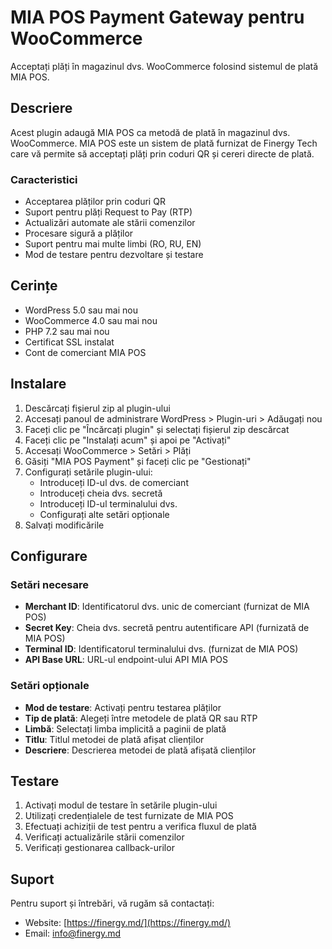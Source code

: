# MIA POS Payment Gateway pentru WooCommerce

Acceptați plăți în magazinul dvs. WooCommerce folosind sistemul de plată MIA POS.

## Descriere

Acest plugin adaugă MIA POS ca metodă de plată în magazinul dvs. WooCommerce. MIA POS este un sistem de plată furnizat de Finergy Tech care vă permite să acceptați plăți prin coduri QR și cereri directe de plată.

### Caracteristici

- Acceptarea plăților prin coduri QR
- Suport pentru plăți Request to Pay (RTP)
- Actualizări automate ale stării comenzilor
- Procesare sigură a plăților
- Suport pentru mai multe limbi (RO, RU, EN)
- Mod de testare pentru dezvoltare și testare

## Cerințe

- WordPress 5.0 sau mai nou
- WooCommerce 4.0 sau mai nou
- PHP 7.2 sau mai nou
- Certificat SSL instalat
- Cont de comerciant MIA POS

## Instalare

1. Descărcați fișierul zip al plugin-ului
2. Accesați panoul de administrare WordPress > Plugin-uri > Adăugați nou
3. Faceți clic pe "Încărcați plugin" și selectați fișierul zip descărcat
4. Faceți clic pe "Instalați acum" și apoi pe "Activați"
5. Accesați WooCommerce > Setări > Plăți
6. Găsiți "MIA POS Payment" și faceți clic pe "Gestionați"
7. Configurați setările plugin-ului:
   - Introduceți ID-ul dvs. de comerciant
   - Introduceți cheia dvs. secretă
   - Introduceți ID-ul terminalului dvs.
   - Configurați alte setări opționale
8. Salvați modificările

## Configurare

### Setări necesare

- **Merchant ID**: Identificatorul dvs. unic de comerciant (furnizat de MIA POS)
- **Secret Key**: Cheia dvs. secretă pentru autentificare API (furnizată de MIA POS)
- **Terminal ID**: Identificatorul terminalului dvs. (furnizat de MIA POS)
- **API Base URL**: URL-ul endpoint-ului API MIA POS

### Setări opționale

- **Mod de testare**: Activați pentru testarea plăților
- **Tip de plată**: Alegeți între metodele de plată QR sau RTP
- **Limbă**: Selectați limba implicită a paginii de plată
- **Titlu**: Titlul metodei de plată afișat clienților
- **Descriere**: Descrierea metodei de plată afișată clienților

## Testare

1. Activați modul de testare în setările plugin-ului
2. Utilizați credențialele de test furnizate de MIA POS
3. Efectuați achiziții de test pentru a verifica fluxul de plată
4. Verificați actualizările stării comenzilor
5. Verificați gestionarea callback-urilor

## Suport

Pentru suport și întrebări, vă rugăm să contactați:
- Website: [https://finergy.md/](https://finergy.md/)
- Email: [info@finergy.md](mailto:info@finergy.md)
